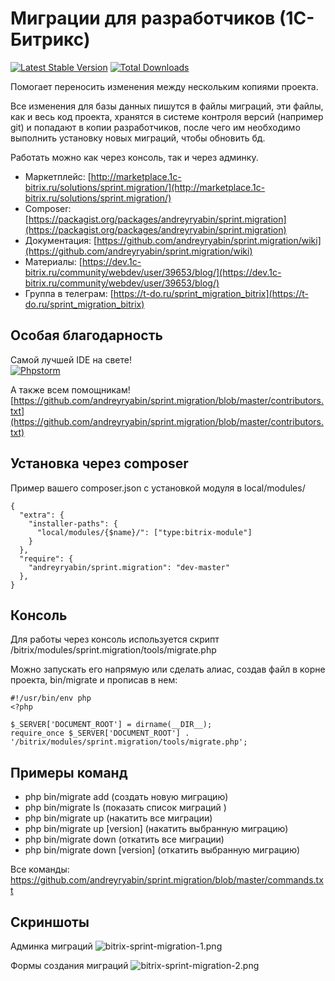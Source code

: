 # Миграции для разработчиков (1С-Битрикс) #
[![Latest Stable Version](https://poser.pugx.org/andreyryabin/sprint.migration/v/stable.svg)](https://packagist.org/packages/andreyryabin/sprint.migration/)
[![Total Downloads](https://img.shields.io/packagist/dt/andreyryabin/sprint.migration.svg?style=flat)](https://packagist.org/packages/andreyryabin/sprint.migration)

Помогает переносить изменения между нескольким копиями проекта.

Все изменения для базы данных пишутся в файлы миграций, эти файлы, как и весь код проекта, хранятся в системе контроля версий (например git) и попадают в копии разработчиков, после чего им необходимо выполнить установку новых миграций, чтобы обновить бд.

Работать можно как через консоль, так и через админку.

* Маркетплейс: [http://marketplace.1c-bitrix.ru/solutions/sprint.migration/](http://marketplace.1c-bitrix.ru/solutions/sprint.migration/)
* Composer: [https://packagist.org/packages/andreyryabin/sprint.migration](https://packagist.org/packages/andreyryabin/sprint.migration)
* Документация: [https://github.com/andreyryabin/sprint.migration/wiki](https://github.com/andreyryabin/sprint.migration/wiki)
* Материалы: [https://dev.1c-bitrix.ru/community/webdev/user/39653/blog/](https://dev.1c-bitrix.ru/community/webdev/user/39653/blog/)
* Группа в телеграм: [https://t-do.ru/sprint_migration_bitrix](https://t-do.ru/sprint_migration_bitrix)

Особая благодарность
-------------------------
Самой лучшей IDE на свете!\
[![Phpstorm](https://raw.githubusercontent.com/wiki/andreyryabin/sprint.migration/assets/phpstorm.png)](https://www.jetbrains.com/?from=sprint.migration)

А также всем помощникам!\
[https://github.com/andreyryabin/sprint.migration/blob/master/contributors.txt](https://github.com/andreyryabin/sprint.migration/blob/master/contributors.txt)


Установка через composer
-------------------------
Пример вашего composer.json с установкой модуля в local/modules/
```
{
  "extra": {
    "installer-paths": {
      "local/modules/{$name}/": ["type:bitrix-module"]
    }
  },
  "require": {
    "andreyryabin/sprint.migration": "dev-master"
  },
}

```

Консоль
-------------------------
Для работы через консоль используется скрипт 
/bitrix/modules/sprint.migration/tools/migrate.php

Можно запускать его напрямую или сделать алиас, 
создав файл в корне проекта, bin/migrate и прописав в нем:

```
#!/usr/bin/env php
<?php

$_SERVER['DOCUMENT_ROOT'] = dirname(__DIR__);
require_once $_SERVER['DOCUMENT_ROOT'] . '/bitrix/modules/sprint.migration/tools/migrate.php';

```

Примеры команд
-------------------------
* php bin/migrate add (создать новую миграцию)
* php bin/migrate ls  (показать список миграций )
* php bin/migrate up (накатить все миграции) 
* php bin/migrate up [version] (накатить выбранную миграцию)
* php bin/migrate down (откатить все миграции)
* php bin/migrate down [version] (откатить выбранную миграцию)

Все команды: https://github.com/andreyryabin/sprint.migration/blob/master/commands.txt


Скриншоты
-------------------------
Админка миграций
![bitrix-sprint-migration-1.png](https://raw.githubusercontent.com/wiki/andreyryabin/sprint.migration/assets/bitrix-sprint-migration-1.png)

Формы создания миграций
![bitrix-sprint-migration-2.png](https://raw.githubusercontent.com/wiki/andreyryabin/sprint.migration/assets/bitrix-sprint-migration-2.png)
